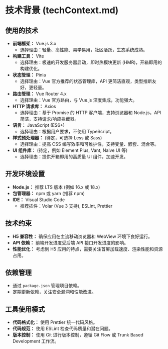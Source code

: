 # 技术背景 (techContext.md)

## 使用的技术

*   **前端框架：** Vue.js 3.x
    *   选择理由：轻量、高性能、易学易用，社区活跃，生态系统成熟。
*   **构建工具：** Vite
    *   选择理由：极速的开发服务器启动，即时热模块更新 (HMR)，开箱即用的构建优化。
*   **状态管理：** Pinia
    *   选择理由：Vue 官方推荐的状态管理库，API 更简洁直观，类型推断友好，更轻量。
*   **路由管理：** Vue Router 4.x
    *   选择理由：Vue 官方路由，与 Vue.js 深度集成，功能强大。
*   **HTTP 请求库：** Axios
    *   选择理由：基于 Promise 的 HTTP 客户端，支持浏览器和 Node.js，API 简洁，支持请求/响应拦截器。
*   **语言：** JavaScript (ES6+)
    *   选择理由：根据用户要求，不使用 TypeScript。
*   **样式预处理器：** (待定，可选择 Less 或 Sass)
    *   选择理由：提高 CSS 编写效率和可维护性，支持变量、嵌套、混合等。
*   **UI 组件库：** (待定，例如 Element Plus, Vant, Naive UI 等)
    *   选择理由：提供开箱即用的高质量 UI 组件，加速开发。

## 开发环境设置

*   **Node.js：** 推荐 LTS 版本 (例如 16.x 或 18.x)
*   **包管理器：** npm 或 yarn (推荐 npm)
*   **IDE：** Visual Studio Code
    *   推荐插件：Volar (Vue 3 支持), ESLint, Prettier

## 技术约束

*   **H5 兼容性：** 确保应用在主流移动浏览器和 WebView 环境下良好运行。
*   **API 依赖：** 前端开发进度受后端 API 接口开发进度的影响。
*   **性能优化：** 考虑到 H5 应用的特点，需要关注首屏加载速度、渲染性能和资源占用。

## 依赖管理

*   通过 `package.json` 管理项目依赖。
*   定期更新依赖，关注安全漏洞和性能改进。

## 工具使用模式

*   **代码格式化：** 使用 Prettier 统一代码风格。
*   **代码规范：** 使用 ESLint 检查代码质量和潜在问题。
*   **版本控制：** 使用 Git 进行版本控制，遵循 Git Flow 或 Trunk Based Development 工作流。
